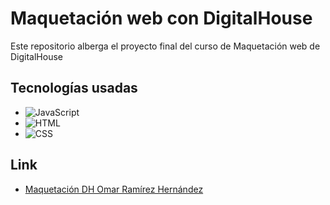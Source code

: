 # Maquetación web con DigitalHouse
Este repositorio alberga el proyecto final del curso de Maquetación web de DigitalHouse

## Tecnologías usadas
- ![JavaScript](https://img.shields.io/badge/JavaScript-F7DF1E?style=for-the-badge&logo=javascript&logoColor=black)
- ![HTML](https://img.shields.io/badge/HTML5-E34F26?style=for-the-badge&logo=html5&logoColor=white)
- ![CSS](https://img.shields.io/badge/CSS3-1572B6?style=for-the-badge&logo=css3&logoColor=white)

## Link
- [Maquetación DH Omar Ramírez Hernández](https://maquetacion-orh.netlify.app/)
